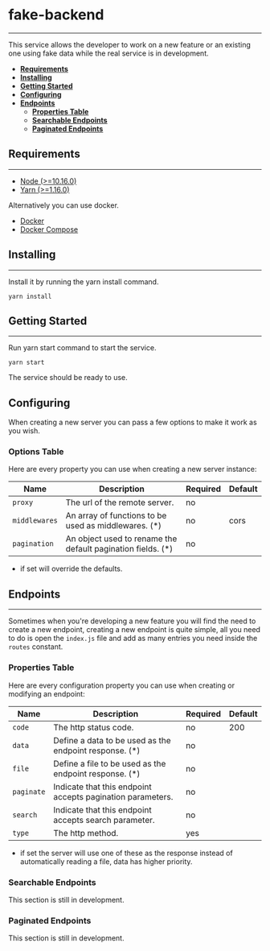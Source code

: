 # fake-backend
---

This service allows the developer to work on a new feature or an existing one using fake data while the real service is in development.

* [**Requirements**](#requirements)
* [**Installing**](#installing)
* [**Getting Started**](#getting-started)
* [**Configuring**](#configuring)
* [**Endpoints**](#endpoints)
    * [**Properties Table**](#properties-table)
    * [**Searchable Endpoints**](#searchable-endpoints)
    * [**Paginated Endpoints**](#paginated-endpoints)

## Requirements
---

- [Node (>=10.16.0)](https://nodejs.org/en/)
- [Yarn (>=1.16.0)](https://yarnpkg.com/en/)

Alternatively you can use docker.

- [Docker](https://www.docker.com/)
- [Docker Compose](https://docs.docker.com/compose/)

## Installing
---

Install it by running the yarn install command.

```
yarn install
```

## Getting Started
---

Run yarn start command to start the service.

```
yarn start
```

The service should be ready to use.

## Configuring

When creating a new server you can pass a few options to make it work as you wish.

### Options Table

Here are every property you can use when creating a new server instance:

| Name          | Description                                                 | Required | Default |
| ---           | ---                                                         | ---      | ---     |
| `proxy`       | The url of the remote server.                               | no       |         |
| `middlewares` | An array of functions to be used as middlewares. (*)        | no       | cors    |
| `pagination`  | An object used to rename the default pagination fields. (*) | no       |         |

* if set will override the defaults.

## Endpoints
---

Sometimes when you're developing a new feature you will find the need to create a new endpoint, creating a new endpoint is quite simple, all you need to do is open the `index.js` file and add as many entries you need inside the `routes` constant.

### Properties Table

 Here are every configuration property you can use when creating or modifying an endpoint:

| Name     | Description                                                      | Required | Default |
| ---        | ---                                                            | ---      | ---     |
| `code`     | The http status code.                                          | no       | 200     |
| `data`     | Define a data to be used as the endpoint response. (*)         | no       |         |
| `file`     | Define a file to be used as the endpoint response. (*)         | no       |         |
| `paginate` | Indicate that this endpoint accepts pagination parameters.     | no       |         |
| `search`   | Indicate that this endpoint accepts search parameter.          | no       |         |
| `type`     | The http method.                                               | yes      |         |

* if set the server will use one of these as the response instead of automatically reading a file, data has higher priority.

### Searchable Endpoints

This section is still in development.

### Paginated Endpoints

This section is still in development.
